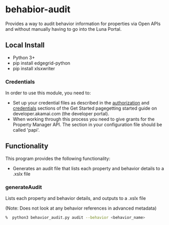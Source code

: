 # behabior-audit

Provides a way to audit behavior information for properties via Open APIs and without manually having to go into the Luna Portal.

## Local Install
* Python 3+
* pip install edgegrid-python
* pip install xlsxwriter

### Credentials
In order to use this module, you need to:
* Set up your credential files as described in the [authorization](https://developer.akamai.com/introduction/Prov_Creds.html) and [credentials](https://developer.akamai.com/introduction/Conf_Client.html) sections of the Get Started pagegetting started guide on developer.akamai.com (the developer portal).
* When working through this process you need to give grants for the Property Manager API.  The section in your configuration file should be called 'papi'.

## Functionality
This program provides the following functionality:
* Generates an audit file that lists each property and behavior details to a .xslx file


### generateAudit
Lists each property and behavior details, and outputs to a .xslx file

(Note: Does not look at any behavior references in advanced metadata)

```bash
%  python3 behavior_audit.py audit --behavior <behavior_name>
```

